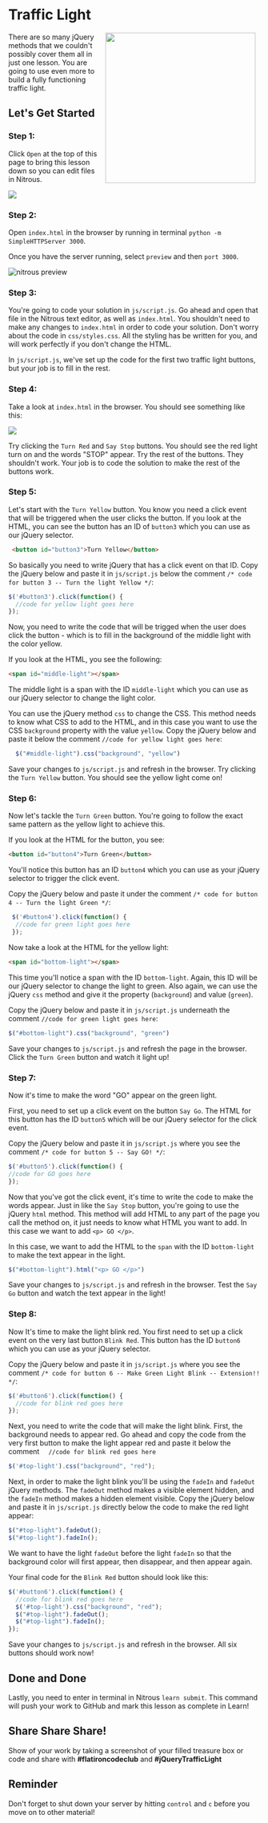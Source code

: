 # Traffic Light

<img src="https://s3.amazonaws.com/after-school-assets/traffic_light.gif" hspace="10" align="right" width="300px">

There are so many jQuery methods that we couldn't possibly cover them all in just one lesson. You are going to use even more to build a fully functioning traffic light. 

## Let's Get Started

### Step 1:

Click `Open` at the top of this page to bring this lesson down so you can edit files in Nitrous.

<img src="https://s3.amazonaws.com/after-school-assets/new-open-in-nitrous.png">

### Step 2:

Open `index.html` in the browser by running in terminal `python -m SimpleHTTPServer 3000`. 

Once you have the server running, select `preview` and then `port 3000`.

<img src="https://s3.amazonaws.com/after-school-assets/nitrous-preview.png" alt="nitrous preview">


### Step 3:

You're going to code your solution in `js/script.js`. Go ahead and open that file in the Nitrous text editor, as well as `index.html`. You shouldn't need to make any changes to `index.html` in order to code your solution. Don't worry about the code in `css/styles.css`. All the styling has be written for you, and will work perfectly if you don't change the HTML.

In `js/script.js`, we've set up the code for the first two traffic light buttons, but your job is to fill in the rest.

### Step 4:

Take a look at `index.html` in the browser. You should see something like this:

<img src="https://s3.amazonaws.com/after-school-assets/traffic-light-lab.png">

Try clicking the `Turn Red` and `Say Stop` buttons. You should see the red light turn on and the words "STOP" appear. Try the rest of the buttons. They shouldn't work. Your job is to code the solution to make the rest of the buttons work.


### Step 5:

Let's start with the `Turn Yellow` button. You know you need a click event that will be triggered when the user clicks the button. If you look at the HTML, you can see the button has an ID of `button3` which you can use as our jQuery selector.

```HTML
 <button id="button3">Turn Yellow</button>
```

So basically you need to write jQuery that has a click event on that ID. Copy the jQuery below and paste it in `js/script.js` below the comment `/* code for button 3 -- Turn the light Yellow */`:

```js
$('#button3').click(function() {
  //code for yellow light goes here
});
```

Now, you need to write the code that will be trigged when the user does click the button - which is to fill in the background of the middle light with the color yellow.

If you look at the HTML, you see the following:
```HTML
<span id="middle-light"></span>

```

The middle light is a span with the ID `middle-light` which you can use as our jQuery selector to change the light color.

You can use the jQuery method `css` to change the CSS. This method needs to know what CSS to add to the HTML, and in this case you want to use the CSS `background` property with the value `yellow`. Copy the jQuery below and paste it below the comment `//code for yellow light goes here`:

```js
  $("#middle-light").css("background", "yellow")
```

Save your changes to `js/script.js` and refresh in the browser. Try clicking the `Turn Yellow` button. You should see the yellow light come on!


### Step 6:

Now let's tackle the `Turn Green` button. You're going to follow the exact same pattern as the yellow light to achieve this.

If you look at the HTML for the button, you see:

```html
<button id="button4">Turn Green</button>
```

You'll notice this button has an ID `button4` which you can use as your jQuery selector to trigger the click event.

Copy the jQuery below and paste it under the comment `/* code for button 4 -- Turn the light Green */`:

```js
 $('#button4').click(function() {
  //code for green light goes here
 });
```

Now take a look at the HTML for the yellow light:

```html
<span id="bottom-light"></span>
```

This time you'll notice a span with the ID `bottom-light`. Again, this ID will be our jQuery selector to change the light to green. Also again, we can use the jQuery `css` method and give it the property (`background`) and value (`green`). 

Copy the jQuery below and paste it in `js/script.js` underneath the comment `//code for green light goes here`:

```js
$("#bottom-light").css("background", "green")
```

Save your changes to `js/script.js` and refresh the page in the browser. Click the `Turn Green` button and watch it light up!


### Step 7:

Now it's time to make the word "GO" appear on the green light.

First, you need to set up a click event on the button `Say Go`. The HTML for this button has the ID `button5` which will be our jQuery selector for the click event.

Copy the jQuery below and paste it in `js/script.js` where you see the comment `/* code for button 5 -- Say GO! */`:

```js
$('#button5').click(function() {
//code for GO goes here
});
```

Now that you've got the click event, it's time to write the code to make the words appear. Just in like the `Say Stop` button, you're going to use the jQuery `html` method. This method will add HTML to any part of the page you call the method on, it just needs to know what HTML you want to add. In this case we want to add `<p> GO </p>`.

In this case, we want to add the HTML to the `span` with the ID `bottom-light` to make the text appear in the light.

```js
$("#bottom-light").html("<p> GO </p>")
```

Save your changes to `js/script.js` and refresh in the browser. Test the `Say Go` button and watch the text appear in the light!

### Step 8:

Now It's time to make the light blink red. You first need to set up a click event on the very last button `Blink Red`. This button has the ID  `button6` which you can use as your jQuery selector.

Copy the jQuery below and paste it in `js/script.js` where you see the comment `/* code for button 6 -- Make Green Light Blink -- Extension!! */`:

```js
$('#button6').click(function() {
  //code for blink red goes here
});
```

Next, you need to write the code that will make the light blink. First, the background needs to appear red. Go ahead and copy the code from the very first button to make the light appear red and paste it below the comment `  //code for blink red goes here`
 

```js
$('#top-light').css("background", "red");
```
Next, in order to make the light blink you'll be using the `fadeIn` and `fadeOut` jQuery methods. The `fadeOut` method makes a visible element hidden, and the `fadeIn` method makes a hidden element visible. Copy the jQuery below and paste it in `js/script.js` directly below the code to make the red light appear:

```js
$("#top-light").fadeOut();
$("#top-light").fadeIn(); 
```

We want to have the light `fadeOut` before the light `fadeIn` so that the background color will first appear, then disappear, and then appear again.

Your final code for the `Blink Red` button should look like this:

```js
$('#button6').click(function() {
  //code for blink red goes here       
  $('#top-light').css("background", "red");
  $("#top-light").fadeOut();
  $("#top-light").fadeIn();     
});
```

Save your changes to `js/script.js` and refresh in the browser. All six buttons should work now!

## Done and Done

Lastly, you need to enter in terminal in Nitrous `learn submit`. This command will push your work to GitHub and mark this lesson as complete in Learn!

## Share Share Share!
Show of your work by taking a screenshot of your filled treasure box or code and share with **\#flatironcodeclub** and **\#jQueryTrafficLight**

## Reminder 

Don't forget to shut down your server by hitting `control` and `c` before you move on to other material!









